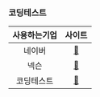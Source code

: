 
### 코딩테스트

| 사용하는기업              | 사이트     | 
|:-------------------:|:--------:|
| 네이버 | [:link:](https://www.codility.com/)     |  
| 넥슨 | [:link:](https://www.hackerrank.com/) |
| 코딩테스트 | [:link:](https://www.tutorialsteacher.com/online-test/csharp-test)|
